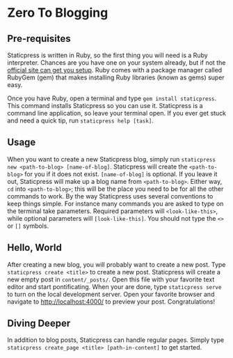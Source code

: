 # Zero To Blogging

## Pre-requisites

Staticpress is written in Ruby, so the first thing you will need is a Ruby interpreter. Chances are you have one on your system already, but if not the [official site can get you setup](http://www.ruby-lang.org/en/). Ruby comes with a package manager called RubyGem (gem) that makes installing Ruby libraries (known as gems) super easy.

Once you have Ruby, open a terminal and type `gem install staticpress`. This command installs Staticpress so you can use it. Staticpress is a command line application, so leave your terminal open. If you ever get stuck and need a quick tip, run `staticpress help [task]`.

## Usage

When you want to create a new Staticpress blog, simply run `staticpress new <path-to-blog> [name-of-blog]`. Staticpress will create the `<path-to-blog>` for you if it does not exist. `[name-of-blog]` is optional. If you leave it out, Staticpress will make up a blog name from `<path-to-blog>`. Either way, `cd` into `<path-to-blog>`; this will be the place you need to be for all the other commands to work. By the way Staticpress uses several conventions to keep things simple. For instance many commands you are asked to type on the terminal take parameters. Required parameters will `<look-like-this>`, while optional parameters will `[look-like-this]`. You should not type the `<>` or `[]` symbols.

## Hello, World

After creating a new blog, you will probably want to create a new post. Type `staticpress create <title>` to create a new post. Staticpress will create a new empty post in `content/_posts/`. Open this file with your favorite text editor and start pontificating. When your are done, type `staticpress serve` to turn on the local development server. Open your favorite browser and navigate to [http://localhost:4000/](http://localhost:4000) to preview your post. Congratulations!

## Diving Deeper

In addition to blog posts, Staticpress can handle regular pages. Simply type `staticpress create_page <title> [path-in-content]` to get started.
